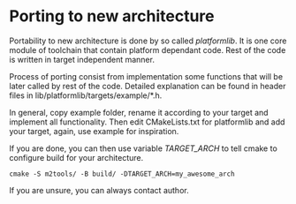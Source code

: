 # Porting to new architecture

Portability to new architecture is done by so called *platformlib*. It is one
core module of toolchain that contain platform dependant code. Rest of the
code is written in target independent manner.

Process of porting consist from implementation some functions that will be later
called by rest of the code. Detailed explanation can be found in header files in
lib/platformlib/targets/example/*.h.

In general, copy example folder, rename it according to your target and
implement all functionality. Then edit CMakeLists.txt for platformlib and
add your target, again, use example for inspiration.

If you are done, you can then use variable *TARGET_ARCH* to tell cmake to
configure build for your architecture.

```
cmake -S m2tools/ -B build/ -DTARGET_ARCH=my_awesome_arch
```

If you are unsure, you can always contact author.
